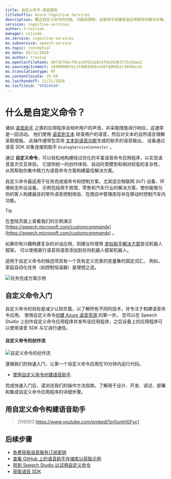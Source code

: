 ```yaml
---
title: 自定义命令-语音服务
titleSuffix: Azure Cognitive Services
description: 概述自定义命令的功能、功能和限制，这是用于创建语音应用程序的解决方案。
services: cognitive-services
author: trrwilson
manager: nitinme
ms.service: cognitive-services
ms.subservice: speech-service
ms.topic: conceptual
ms.date: 03/11/2020
ms.author: travisw
ms.openlocfilehash: 40736764cf9cec6f652e0147eb25d83f15c5bee2
ms.sourcegitcommit: 10d00006fec1f4b69289ce18fdd0452c3458eca5
ms.translationtype: MT
ms.contentlocale: zh-CN
ms.lasthandoff: 11/21/2020
ms.locfileid: "95024936"
---
```

# <a name="what-is-custom-commands"></a>什么是自定义命令？

诸如 [语音助手](voice-assistants.md) 之类的应用程序会倾听用户的声音，并采取措施进行响应，这通常是一回活动。 他们使用 [语音到文本](speech-to-text.md) 转录用户的语音，然后对文本的自然语言理解采取措施。 此操作通常包含用 [文本到语音功能](text-to-speech.md)生成的助手的语音输出。 设备通过语音 SDK 对象连接到助手 `DialogServiceConnector` 。

通过 **自定义命令**，可以轻松地构建经过优化的丰富语音命令应用程序，以实现语音首次交互体验。 它提供统一的创作体验、自动托管模型和相对较低的复杂性，从而帮助你集中精力为语音命令方案构建最佳解决方案。

自定义命令最适用于任务完成或命令和控制方案，尤其适合物联网 (IoT) 设备、环境和无外设设备。 示例包括用于宾馆、零售和汽车行业的解决方案，使你能够为你的客人构建最佳的带外语音控制体验、在商店中管理库存并在移动时控制汽车内功能。

> [!TIP]
> 在登陆页面上查看我们的示例演示 [https://speech.microsoft.com/customcommands](https://speech.microsoft.com/customcommands) 。

如果你有兴趣构建复杂的对话应用，则建议你使用 [虚拟助手解决方案](/azure/bot-service/bot-builder-enterprise-template-overview)尝试机器人框架。 可以使用直行语音将语音添加到任何机器人框架机器人。

适用于自定义命令的候选项具有一个具有定义完善的变量集的固定词汇。 例如，家庭自动化任务（如控制恒温器）是理想之选。

   ![任务完成方案示例](media/voice-assistants/task-completion-examples.png "任务完成示例")

## <a name="getting-started-with-custom-commands"></a>自定义命令入门

自定义命令的目标是减少认知负载，以了解所有不同的技术，并专注于构建语音命令应用。 使用自定义命令<a href="https://ms.portal.azure.com/#create/Microsoft.CognitiveServicesSpeechServices" target="_blank">创建 Azure 语音资源 <span class="docon docon-navigate-external x-hidden-focus"></span> </a>的第一步。 您可以在 Speech Studio 上创作自定义命令应用程序并发布该应用程序，之后设备上的应用程序可以使用语音 SDK 与它进行通信。

#### <a name="authoring-flow-for-custom-commands"></a>自定义命令的创作流
   ![自定义命令的创作流](media/voice-assistants/custom-commands-flow.png "自定义命令创作流")

遵循我们的快速入门，让第一个自定义命令应用在10分钟内运行代码。

* [使用自定义命令创建语音助手](quickstart-custom-commands-application.md)

完成快速入门后，请浏览我们的操作方法指南，了解用于设计、开发、调试、部署和集成自定义命令应用程序的详细步骤。

## <a name="building-voice-assistants-with-custom-commands"></a>用自定义命令构建语音助手
> [!VIDEO https://www.youtube.com/embed/1zr0umHGFyc]

## <a name="next-steps"></a>后续步骤

* [免费获取语音服务订阅密钥](overview.md#try-the-speech-service-for-free)
* [查看 GitHub 上的语音助手存储库以获取示例](https://aka.ms/speech/cc-samples)
* [转到 Speech Studio 以试用自定义命令](https://speech.microsoft.com/customcommands)
* [获取语音 SDK](speech-sdk.md)
